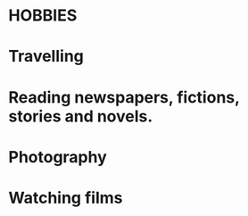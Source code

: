 # HOBBIES
# Travelling 
# Reading newspapers, fictions, stories and novels.
# Photography 
# Watching films

